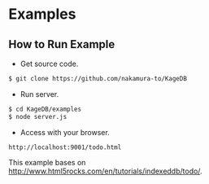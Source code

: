 Examples
========

## How to Run Example

- Get source code.
```sh
$ git clone https://github.com/nakamura-to/KageDB
```

- Run server.
```sh
$ cd KageDB/examples
$ node server.js
```

- Access with your browser.
```
http://localhost:9001/todo.html
```

This example bases on http://www.html5rocks.com/en/tutorials/indexeddb/todo/.